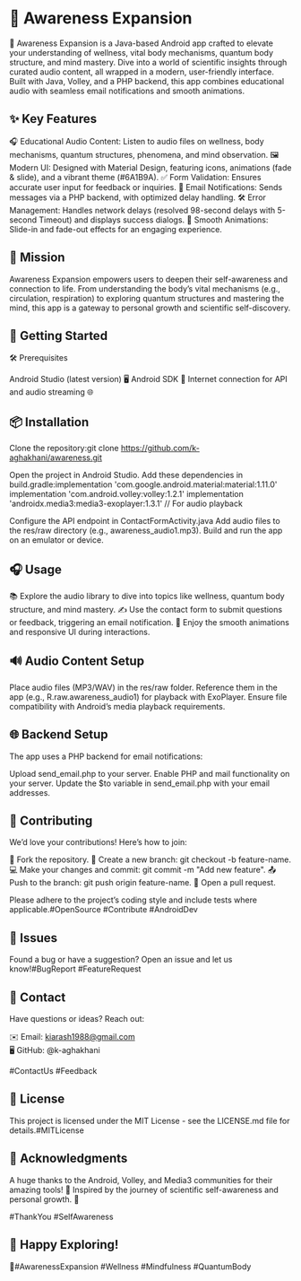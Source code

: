 # 🌟 Awareness Expansion
🚀 Awareness Expansion is a Java-based Android app crafted to elevate your understanding of wellness, vital body mechanisms, quantum body structure, and mind mastery. Dive into a world of scientific insights through curated audio content, all wrapped in a modern, user-friendly interface. Built with Java, Volley, and a PHP backend, this app combines educational audio with seamless email notifications and smooth animations.

## ✨ Key Features

🎧 Educational Audio Content: Listen to audio files on wellness, body mechanisms, quantum structures, phenomena, and mind observation.
🖼️ Modern UI: Designed with Material Design, featuring icons, animations (fade & slide), and a vibrant theme (#6A1B9A).
✅ Form Validation: Ensures accurate user input for feedback or inquiries.
📧 Email Notifications: Sends messages via a PHP backend, with optimized delay handling.
🛠️ Error Management: Handles network delays (resolved 98-second delays with 5-second Timeout) and displays success dialogs.
🌈 Smooth Animations: Slide-in and fade-out effects for an engaging experience.

## 🎯 Mission
Awareness Expansion empowers users to deepen their self-awareness and connection to life. From understanding the body’s vital mechanisms (e.g., circulation, respiration) to exploring quantum structures and mastering the mind, this app is a gateway to personal growth and scientific self-discovery.

## 🚀 Getting Started
🛠️ Prerequisites

Android Studio (latest version) 🖥️
Android SDK 📱
Internet connection for API and audio streaming 🌐

## 📦 Installation

Clone the repository:git clone https://github.com/k-aghakhani/awareness.git


Open the project in Android Studio.
Add these dependencies in build.gradle:implementation 'com.google.android.material:material:1.11.0'
implementation 'com.android.volley:volley:1.2.1'
implementation 'androidx.media3:media3-exoplayer:1.3.1' // For audio playback


Configure the API endpoint in ContactFormActivity.java 
Add audio files to the res/raw directory (e.g., awareness_audio1.mp3).
Build and run the app on an emulator or device.


## 🎧 Usage

📚 Explore the audio library to dive into topics like wellness, quantum body structure, and mind mastery.
✍️ Use the contact form to submit questions or feedback, triggering an email notification.
🌟 Enjoy the smooth animations and responsive UI during interactions.


## 🔊 Audio Content Setup

Place audio files (MP3/WAV) in the res/raw folder.
Reference them in the app (e.g., R.raw.awareness_audio1) for playback with ExoPlayer.
Ensure file compatibility with Android’s media playback requirements.


## 🌐 Backend Setup
The app uses a PHP backend for email notifications:

Upload send_email.php to your server.
Enable PHP and mail functionality on your server.
Update the $to variable in send_email.php with your email addresses.


## 🤝 Contributing
We’d love your contributions! Here’s how to join:

🍴 Fork the repository.
🌿 Create a new branch: git checkout -b feature-name.
💻 Make your changes and commit: git commit -m "Add new feature".
📤 Push to the branch: git push origin feature-name.
📜 Open a pull request.

Please adhere to the project’s coding style and include tests where applicable.#OpenSource #Contribute #AndroidDev

## 🐞 Issues
Found a bug or have a suggestion? Open an issue and let us know!#BugReport #FeatureRequest

## 📧 Contact
Have questions or ideas? Reach out:  

✉️ Email: kiarash1988@gmail.com  
🖥️ GitHub: @k-aghakhani

#ContactUs #Feedback

## 📜 License
This project is licensed under the MIT License - see the LICENSE.md file for details.#MITLicense

## 🙏 Acknowledgments

A huge thanks to the Android, Volley, and Media3 communities for their amazing tools! 🙌
Inspired by the journey of scientific self-awareness and personal growth. 🌱

#ThankYou #SelfAwareness

## 🌟 Happy Exploring! 
🌟#AwarenessExpansion #Wellness #Mindfulness #QuantumBody
